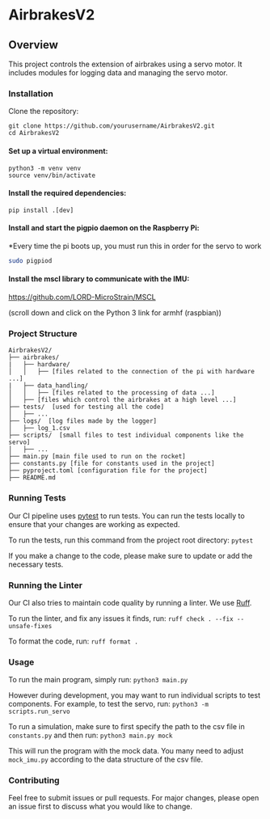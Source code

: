 # AirbrakesV2


## Overview
This project controls the extension of airbrakes using a servo motor. It includes modules for logging data and managing the servo motor.

### Installation
Clone the repository:

```
git clone https://github.com/yourusername/AirbrakesV2.git
cd AirbrakesV2
```

#### Set up a virtual environment:

```
python3 -m venv venv
source venv/bin/activate
```

#### Install the required dependencies:

```pip install .[dev]```

#### Install and start the pigpio daemon on the Raspberry Pi:
*Every time the pi boots up, you must run this in order for the servo to work

```bash
sudo pigpiod
```

#### Install the mscl library to communicate with the IMU:

https://github.com/LORD-MicroStrain/MSCL

(scroll down and click on the Python 3 link for armhf (raspbian))

### Project Structure


```
AirbrakesV2/
├── airbrakes/
|   ├── hardware/
│   │   ├── [files related to the connection of the pi with hardware ...]
|   ├── data_handling/
│   │   ├── [files related to the processing of data ...]
│   ├── [files which control the airbrakes at a high level ...]
├── tests/  [used for testing all the code]
│   ├── ...
├── logs/  [log files made by the logger]
│   ├── log_1.csv
├── scripts/  [small files to test individual components like the servo]
│   ├── ...
├── main.py [main file used to run on the rocket]
├── constants.py [file for constants used in the project]
├── pyproject.toml [configuration file for the project]
├── README.md
```

### Running Tests
Our CI pipeline uses [pytest](https://pytest.org) to run tests. You can run the tests locally to ensure that your changes are working as expected.

To run the tests, run this command from the project root directory:
```pytest```

If you make a change to the code, please make sure to update or add the necessary tests.

### Running the Linter

Our CI also tries to maintain code quality by running a linter. We use [Ruff](https://docs.astral.sh/ruff/).

To run the linter, and fix any issues it finds, run:
```ruff check . --fix --unsafe-fixes```

To format the code, run:
```ruff format .```


### Usage
To run the main program, simply run:
```python3 main.py```

However during development, you may want to run individual scripts to test components. For example, to test the servo, run:
```python3 -m scripts.run_servo```

To run a simulation, make sure to first specify the path to the csv file in `constants.py` and then run:
```python3 main.py mock```

This will run the program with the mock data. You many need to adjust `mock_imu.py` according to the data structure of the csv file.

### Contributing
Feel free to submit issues or pull requests. For major changes, please open an issue first to discuss what you would like to change.
